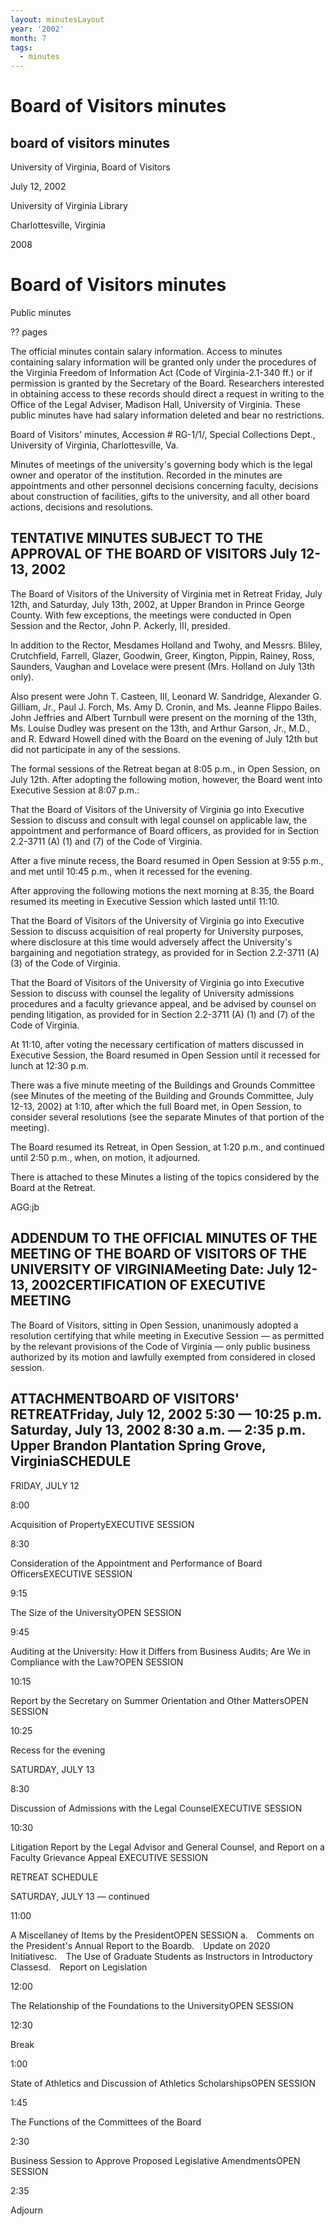 ```yaml
---
layout: minutesLayout
year: '2002'
month: 7
tags:
  - minutes
---
```

Board of Visitors minutes
=========================

board of visitors minutes
-------------------------

University of Virginia, Board of Visitors

July 12, 2002

University of Virginia Library

Charlottesville, Virginia

2008

Board of Visitors minutes
=========================

Public minutes

?? pages

The official minutes contain salary information. Access to minutes containing salary information will be granted only under the procedures of the Virginia Freedom of Information Act (Code of Virginia-2.1-340 ff.) or if permission is granted by the Secretary of the Board. Researchers interested in obtaining access to these records should direct a request in writing to the Office of the Legal Adviser, Madison Hall, University of Virginia. These public minutes have had salary information deleted and bear no restrictions.

Board of Visitors' minutes, Accession # RG-1/1/, Special Collections Dept., University of Virginia, Charlottesville, Va.

Minutes of meetings of the university's governing body which is the legal owner and operator of the institution. Recorded in the minutes are appointments and other personnel decisions concerning faculty, decisions about construction of facilities, gifts to the university, and all other board actions, decisions and resolutions.

TENTATIVE MINUTES SUBJECT TO THE APPROVAL OF THE BOARD OF VISITORS July 12-13, 2002
-----------------------------------------------------------------------------------

The Board of Visitors of the University of Virginia met in Retreat Friday, July 12th, and Saturday, July 13th, 2002, at Upper Brandon in Prince George County. With few exceptions, the meetings were conducted in Open Session and the Rector, John P. Ackerly, III, presided.

In addition to the Rector, Mesdames Holland and Twohy, and Messrs. Bliley, Crutchfield, Farrell, Glazer, Goodwin, Greer, Kington, Pippin, Rainey, Ross, Saunders, Vaughan and Lovelace were present (Mrs. Holland on July 13th only).

Also present were John T. Casteen, III, Leonard W. Sandridge, Alexander G. Gilliam, Jr., Paul J. Forch, Ms. Amy D. Cronin, and Ms. Jeanne Flippo Bailes. John Jeffries and Albert Turnbull were present on the morning of the 13th, Ms. Louise Dudley was present on the 13th, and Arthur Garson, Jr., M.D., and R. Edward Howell dined with the Board on the evening of July 12th but did not participate in any of the sessions.

The formal sessions of the Retreat began at 8:05 p.m., in Open Session, on July 12th. After adopting the following motion, however, the Board went into Executive Session at 8:07 p.m.:

That the Board of Visitors of the University of Virginia go into Executive Session to discuss and consult with legal counsel on applicable law, the appointment and performance of Board officers, as provided for in Section 2.2-3711 (A) (1) and (7) of the Code of Virginia.

After a five minute recess, the Board resumed in Open Session at 9:55 p.m., and met until 10:45 p.m., when it recessed for the evening.

After approving the following motions the next morning at 8:35, the Board resumed its meeting in Executive Session which lasted until 11:10.

That the Board of Visitors of the University of Virginia go into Executive Session to discuss acquisition of real property for University purposes, where disclosure at this time would adversely affect the University's bargaining and negotiation strategy, as provided for in Section 2.2-3711 (A)(3) of the Code of Virginia.

That the Board of Visitors of the University of Virginia go into Executive Session to discuss with counsel the legality of University admissions procedures and a faculty grievance appeal, and be advised by counsel on pending litigation, as provided for in Section 2.2-3711 (A) (1) and (7) of the Code of Virginia.

At 11:10, after voting the necessary certification of matters discussed in Executive Session, the Board resumed in Open Session until it recessed for lunch at 12:30 p.m.

There was a five minute meeting of the Buildings and Grounds Committee (see Minutes of the meeting of the Building and Grounds Committee, July 12-13, 2002) at 1:10, after which the full Board met, in Open Session, to consider several resolutions (see the separate Minutes of that portion of the meeting).

The Board resumed its Retreat, in Open Session, at 1:20 p.m., and continued until 2:50 p.m., when, on motion, it adjourned.

There is attached to these Minutes a listing of the topics considered by the Board at the Retreat.

AGG:jb

ADDENDUM TO THE OFFICIAL MINUTES OF THE MEETING OF THE BOARD OF VISITORS OF THE UNIVERSITY OF VIRGINIAMeeting Date: July 12-13, 2002CERTIFICATION OF EXECUTIVE MEETING
----------------------------------------------------------------------------------------------------------------------------------------------------------------------

The Board of Visitors, sitting in Open Session, unanimously adopted a resolution certifying that while meeting in Executive Session — as permitted by the relevant provisions of the Code of Virginia — only public business authorized by its motion and lawfully exempted from considered in closed session.

ATTACHMENTBOARD OF VISITORS' RETREATFriday, July 12, 2002 5:30 — 10:25 p.m. Saturday, July 13, 2002 8:30 a.m. — 2:35 p.m. Upper Brandon Plantation Spring Grove, VirginiaSCHEDULE
---------------------------------------------------------------------------------------------------------------------------------------------------------------------------------

FRIDAY, JULY 12

8:00

Acquisition of PropertyEXECUTIVE SESSION

8:30

Consideration of the Appointment and Performance of Board OfficersEXECUTIVE SESSION

9:15

The Size of the UniversityOPEN SESSION

9:45

Auditing at the University: How it Differs from Business Audits; Are We in Compliance with the Law?OPEN SESSION

10:15

Report by the Secretary on Summer Orientation and Other MattersOPEN SESSION

10:25

Recess for the evening

SATURDAY, JULY 13

8:30

Discussion of Admissions with the Legal CounselEXECUTIVE SESSION

10:30

Litigation Report by the Legal Advisor and General Counsel, and Report on a Faculty Grievance Appeal EXECUTIVE SESSION

RETREAT SCHEDULE

SATURDAY, JULY 13 — continued

11:00

A Miscellaney of Items by the PresidentOPEN SESSION a. Comments on the President's Annual Report to the Boardb. Update on 2020 Initiativesc. The Use of Graduate Students as Instructors in Introductory Classesd. Report on Legislation

12:00

The Relationship of the Foundations to the UniversityOPEN SESSION

12:30

Break

1:00

State of Athletics and Discussion of Athletics ScholarshipsOPEN SESSION

1:45

The Functions of the Committees of the Board

2:30

Business Session to Approve Proposed Legislative AmendmentsOPEN SESSION

2:35

Adjourn
